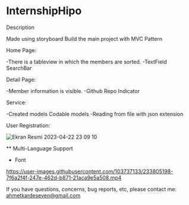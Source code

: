 # InternshipHipo

Description

Made using storyboard
Build the main project with MVC Pattern

Home Page:

-There is a tableview in which the members are sorted.
-TextField SearchBar

Detail Page:

-Member information is visible.
-Github Repo Indicator

Service:

-Created models Codable models
-Reading from file with json extension

User Registration:


![Ekran Resmi 2023-04-22 23 09 10](https://user-images.githubusercontent.com/103737133/233804346-23fc82ba-baf0-4ed2-ae95-d3ebf6ee0da0.png)

** Multi-Language Support
*  Font


https://user-images.githubusercontent.com/103737133/233805198-7f6a2f4f-247e-462d-b871-21aca9e5a508.mp4

If you have questions, concerns, bug reports, etc, please contact me: ahmetkardeseven@gmail.com

